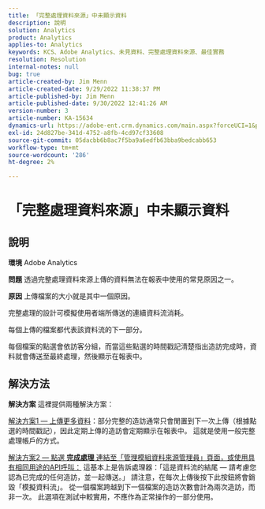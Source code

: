 ```yaml
---
title: 「完整處理資料來源」中未顯示資料
description: 說明
solution: Analytics
product: Analytics
applies-to: Analytics
keywords: KCS、Adobe Analytics、未見資料、完整處理資料來源、最佳實務
resolution: Resolution
internal-notes: null
bug: true
article-created-by: Jim Menn
article-created-date: 9/29/2022 11:38:37 PM
article-published-by: Jim Menn
article-published-date: 9/30/2022 12:41:26 AM
version-number: 3
article-number: KA-15634
dynamics-url: https://adobe-ent.crm.dynamics.com/main.aspx?forceUCI=1&pagetype=entityrecord&etn=knowledgearticle&id=16d995d4-4f40-ed11-9db1-0022480866ad
exl-id: 24d827be-341d-4752-a8fb-4cd97cf33608
source-git-commit: 05dacbb6b8ac7f5ba9a6edfb63bba9bedcabb653
workflow-type: tm+mt
source-wordcount: '286'
ht-degree: 2%

---
```


# 「完整處理資料來源」中未顯示資料

## 說明


<b>環境</b>
Adobe Analytics

<b>問題</b>
透過完整處理資料來源上傳的資料無法在報表中使用的常見原因之一。

<b>原因</b>
上傳檔案的大小就是其中一個原因。

完整處理的設計可模擬使用者端所傳送的連續資料流消耗。

每個上傳的檔案都代表該資料流的下一部分。

每個檔案的點選會依訪客分組，而當這些點選的時間戳記清楚指出造訪完成時，資料就會傳送至最終處理，然後顯示在報表中。


## 解決方法


<b>解決方案</b>
這裡提供兩種解決方案：

<u>解決方案1 — 上傳更多資料</u>：部分完整的造訪通常只會閒置到下一次上傳（根據點選的時間戳記），因此定期上傳的造訪會定期顯示在報表中。
這就是使用一般完整處理帳戶的方式。

<u>解決方案2 — 點選 <b>完成處理</b> 連結至「管理模組資料來源管理員」頁面，或使用具有相同用途的API呼叫：</u>
這基本上是告訴處理器：「這是資料流的結尾 — 請考慮您認為已完成的任何造訪，並一起傳送。」
請注意，在每次上傳後按下此按鈕將會銷毀「模擬資料流」。
從一個檔案跨越到下一個檔案的造訪次數會計為兩次造訪，而非一次。
此選項在測試中較實用，不應作為正常操作的一部分使用。
